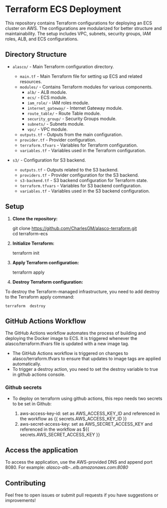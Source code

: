 # Terraform ECS Deployment

This repository contains Terraform configurations for deploying an ECS cluster on AWS. The configurations are modularized for better structure and maintainability. The setup includes VPC, subnets, security groups, IAM roles, ALB, and ECS configurations.

## Directory Structure

- `alasco/` - Main Terraform configuration directory.
  - `main.tf` - Main Terraform file for setting up ECS and related resources.
  - `modules/` - Contains Terraform modules for various components.
    - `alb/` - ALB module.
    - `ecs/` - ECS module.
    - `iam_role/` - IAM roles module.
    - `internet_gateway/` - Internet Gateway module.
    - `route_table/` - Route Table module.
    - `security_group/` - Security Groups module.
    - `subnets/` - Subnets module.
    - `vpc/` - VPC module.
  - `outputs.tf` - Outputs from the main configuration.
  - `provider.tf` - Provider configuration.
  - `terraform.tfvars` - Variables for Terraform configuration.
  - `variables.tf` - Variables used in the Terraform configuration.

- `s3/` - Configuration for S3 backend.
  - `outputs.tf` - Outputs related to the S3 backend.
  - `providers.tf` - Provider configuration for the S3 backend.
  - `s3-backend.tf` - S3 backend configuration for Terraform state.
  - `terraform.tfvars` - Variables for S3 backend configuration.
  - `variables.tf` - Variables used in the S3 backend configuration.

## Setup

1. **Clone the repository:**

    git clone https://github.com/CharlesGM/alasco-terraform.git \
    cd terraform-ecs


2. **Initialize Terraform:**

    terraform init

3. **Apply Terraform configuration:**

    terraform apply

4. **Destroy Terraform configuration:**

To destroy the Terraform-managed infrastructure, you need to add destroy to the Terraform apply command:

    terraform  destroy

## GitHub Actions Workflow

The GitHub Actions workflow automates the process of building and deploying the Docker image to ECS. It is triggered whenever the alasco/terraform.tfvars file is updated with a new image tag.

- The GitHub Actions workflow is triggered on changes to alasco/terraform.tfvars to ensure that updates to image tags are applied automatically.
- To trigger a destroy action, you need to set the destroy variable to true in github actions console.

### Github secrets
- To deploy on terraform using github actions, this repo needs two secrets to be set in Github:

  1. aws-access-key-id: set as AWS_ACCESS_KEY_ID and referenced in the workflow as {{ secrets.AWS_ACCESS_KEY_ID }}
  2. aws-secret-access-key: set as AWS_SECRET_ACCESS_KEY and referenced in the workflow as ${{ secrets.AWS_SECRET_ACCESS_KEY }}

## Access the application
To access the application, use the AWS-provided DNS and append port 8080. For example: *alasco-alb-.<region>.elb.amazonaws.com:8080*

## Contributing
Feel free to open issues or submit pull requests if you have suggestions or improvements!
